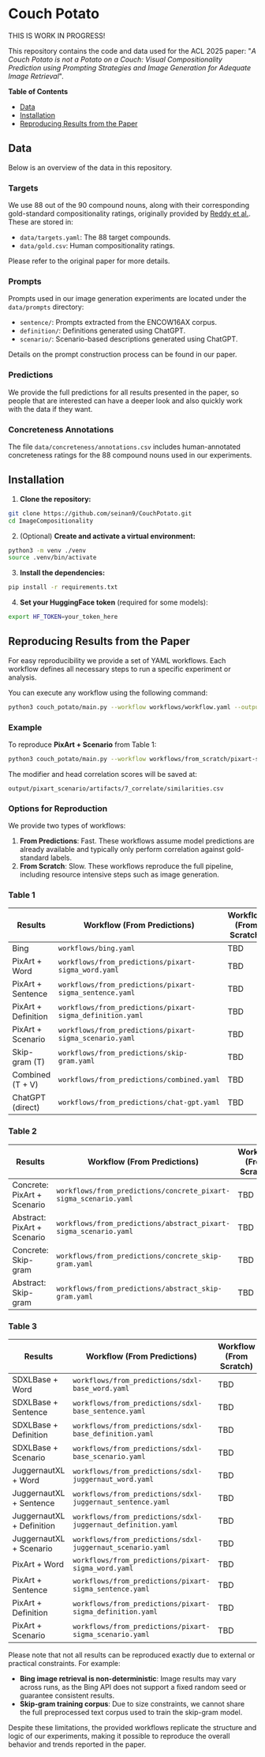 # Couch Potato

THIS IS WORK IN PROGRESS!

This repository contains the code and data used for the ACL 2025 paper: "*A Couch Potato is not a Potato on a Couch: Visual Compositionality Prediction using Prompting Strategies and Image Generation for Adequate Image Retrieval*".

**Table of Contents**

- [Data](#data)
- [Installation](#installation)
- [Reproducing Results from the Paper](#reproducing-results-from-the-paper)

## Data

Below is an overview of the data in this repository.

### Targets

We use 88 out of the 90 compound nouns, along with their corresponding gold-standard compositionality ratings, originally provided by [Reddy et al.](https://aclanthology.org/I11-1024/). These are stored in:

- `data/targets.yaml`: The 88 target compounds.
- `data/gold.csv`: Human compositionality ratings.

Please refer to the original paper for more details.

### Prompts

Prompts used in our image generation experiments are located under the `data/prompts` directory:

- `sentence/`: Prompts extracted from the ENCOW16AX corpus.
- `definition/`: Definitions generated using ChatGPT.
- `scenario/`: Scenario-based descriptions generated using ChatGPT.

Details on the prompt construction process can be found in our paper.

### Predictions

We provide the full predictions for all results presented in the paper, so people that are interested can have a deeper look and also quickly work with the data if they want.

### Concreteness Annotations

The file `data/concreteness/annotations.csv` includes human-annotated concreteness ratings for the 88 compound nouns used in our experiments.

## Installation

1. **Clone the repository:**
```bash   
git clone https://github.com/seinan9/CouchPotato.git
cd ImageCompositionality
```
2. (Optional) **Create and activate a virtual environment:**
```bash
python3 -m venv ./venv
source .venv/bin/activate
```
3. **Install the dependencies:**
```bash
pip install -r requirements.txt
```
4. **Set your HuggingFace token** (required for some models):
```bash
export HF_TOKEN=your_token_here
```

## Reproducing Results from the Paper

For easy reproducibility we provide a set of YAML workflows. Each workflow defines all necessary steps to run a specific experiment or analysis.

You can execute any workflow using the following command:
```bash
python3 couch_potato/main.py --workflow workflows/workflow.yaml --output_dir path/to/output_dir
```

### Example
To reproduce **PixArt + Scenario** from Table 1:
```bash
python3 couch_potato/main.py --workflow workflows/from_scratch/pixart-sigma_scenario.yaml --output_dir output/pixart_scenario
```
The modifier and head correlation scores will be saved at:
```
output/pixart_scenario/artifacts/7_correlate/similarities.csv
```

### Options for Reproduction

We provide two types of workflows:

1. **From Predictions**: Fast. These workflows assume model predictions are already available and typically only perform correlation against gold-standard labels.
2. **From Scratch**: Slow. These workflows reproduce the full pipeline, including resource intensive steps such as image generation.

### Table 1

| Results | Workflow (From Predictions) | Workflow (From Scratch) |
|---|---|---|
| Bing | `workflows/bing.yaml`| TBD |
| PixArt + Word | `workflows/from_predictions/pixart-sigma_word.yaml` | TBD |
| PixArt + Sentence | `workflows/from_predictions/pixart-sigma_sentence.yaml` | TBD |
| PixArt + Definition | `workflows/from_predictions/pixart-sigma_definition.yaml` | TBD |
| PixArt + Scenario | `workflows/from_predictions/pixart-sigma_scenario.yaml` | TBD |
| Skip-gram (T) | `workflows/from_predictions/skip-gram.yaml` | TBD |
| Combined (T + V) | `workflows/from_predictions/combined.yaml` | TBD |
| ChatGPT (direct) | `workflows/from_predictions/chat-gpt.yaml` | TBD |


### Table 2

| Results | Workflow (From Predictions) | Workflow (From Scratch) |
|---|---|---|
| Concrete: PixArt + Scenario | `workflows/from_predictions/concrete_pixart-sigma_scenario.yaml`| TBD |
| Abstract: PixArt + Scenario | `workflows/from_predictions/abstract_pixart-sigma_scenario.yaml`| TBD |
| Concrete: Skip-gram | `workflows/from_predictions/concrete_skip-gram.yaml`| TBD |
| Abstract: Skip-gram | `workflows/from_predictions/abstract_skip-gram.yaml`| TBD |

### Table 3

| Results | Workflow (From Predictions) | Workflow (From Scratch) |
|---|---|---|
| SDXLBase + Word | `workflows/from_predictions/sdxl-base_word.yaml` | TBD |
| SDXLBase + Sentence | `workflows/from_predictions/sdxl-base_sentence.yaml` | TBD |
| SDXLBase + Definition | `workflows/from_predictions/sdxl-base_definition.yaml` | TBD |
| SDXLBase + Scenario | `workflows/from_predictions/sdxl-base_scenario.yaml` | TBD |
| JuggernautXL + Word | `workflows/from_predictions/sdxl-juggernaut_word.yaml` | TBD |
| JuggernautXL + Sentence | `workflows/from_predictions/sdxl-juggernaut_sentence.yaml` | TBD |
| JuggernautXL + Definition | `workflows/from_predictions/sdxl-juggernaut_definition.yaml` | TBD |
| JuggernautXL + Scenario | `workflows/from_predictions/sdxl-juggernaut_scenario.yaml` | TBD |
| PixArt + Word | `workflows/from_predictions/pixart-sigma_word.yaml` | TBD |
| PixArt + Sentence | `workflows/from_predictions/pixart-sigma_sentence.yaml` | TBD |
| PixArt + Definition | `workflows/from_predictions/pixart-sigma_definition.yaml` | TBD |
| PixArt + Scenario | `workflows/from_predictions/pixart-sigma_scenario.yaml` | TBD |


Please note that not all results can be reproduced exactly due to external or practical constraints. For example:

- **Bing image retrieval is non-deterministic**: Image results may vary across runs, as the Bing API does not support a fixed random seed or guarantee consistent results.
- **Skip-gram training corpus**: Due to size constraints, we cannot share the full preprocessed text corpus used to train the skip-gram model.

Despite these limitations, the provided workflows replicate the structure and logic of our experiments, making it possible to reproduce the overall behavior and trends reported in the paper.
